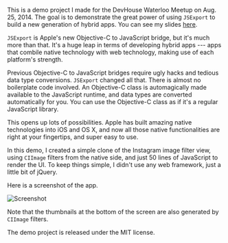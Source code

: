 This is a demo project I made for the DevHouse Waterloo Meetup on Aug. 25, 2014. The goal is to demonstrate the great power of using `JSExport` to build a new generation of hybrid apps. You can see my slides [here](http://slides.com/ylian).

`JSExport` is Apple's new Objective-C to JavaScript bridge, but it's much more than that. It's a huge leap in terms of developing hybrid apps --- apps that combile native technology with web technology, making use of each platform's strength.

Previous Objective-C to JavaScript bridges require ugly hacks and tedious data type conversions. `JSExport` changed all that. There is almost no boilerplate code involved. An Objective-C class is automagically made available to the JavaScript runtime, and data types are converted automatically for you. You can use the Objective-C class as if it's a regular JavaScript library.

This opens up lots of possibilities. Apple has built amazing native technologies into iOS and OS X, and now all those native functionalities are right at your fingertips, and super easy to use.

In this demo, I created a simple clone of the Instagram image filter view, using `CIImage` filters from the native side, and just 50 lines of JavaScript to render the UI. To keep things simple, I didn't use any web framework, just a little bit of jQuery.

Here is a screenshot of the app.

![Screenshot](http://github.com/ylian/Instagram/screenshot.png)

Note that the thumbnails at the bottom of the screen are also generated by `CIImage` filters.

The demo project is released under the MIT license.






